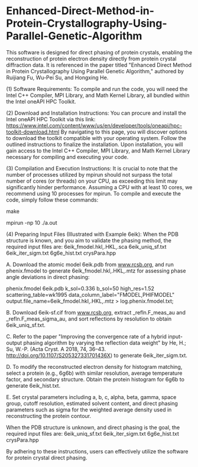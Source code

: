 # Enhanced-Direct-Method-in-Protein-Crystallography-Using-Parallel-Genetic-Algorithm

This software is designed for direct phasing of protein crystals, enabling the reconstruction of protein electron density directly from protein crystal diffraction data. It is referenced in the paper titled "Enhanced Direct Method in Protein Crystallography Using Parallel Genetic Algorithm," authored by Ruijiang Fu, Wu-Pei Su, and Hongxing He.

(1) Software Requirements:
To compile and run the code, you will need the Intel C++ Compiler, MPI Library, and Math Kernel Library, all bundled within the Intel oneAPI HPC Toolkit.

(2) Download and Installation Instructions:
You can procure and install the Intel oneAPI HPC Toolkit via this link:
https://www.intel.com/content/www/us/en/developer/tools/oneapi/hpc-toolkit-download.html
By navigating to this page, you will discover options to download the toolkit compatible with your operating system. Follow the outlined instructions to finalize the installation. Upon installation, you will gain access to the Intel C++ Compiler, MPI Library, and Math Kernel Library necessary for compiling and executing your code.

(3) Compilation and Execution Instructions:
It is crucial to note that the number of processes utilized by mpirun should not surpass the total number of cores (or threads) on your CPU, as exceeding this limit may significantly hinder performance.
Assuming a CPU with at least 10 cores, we recommend using 10 processes for mpirun.
To compile and execute the code, simply follow these commands:

make

mpirun -np 10 ./a.out

(4) Preparing Input Files (Illustrated with Example 6eik):
When the PDB structure is known, and you aim to validate the phasing method, the required input files are:
6eik_fmodel.hkl,.HKL,.sca
6eik_uniq_sf.txt
6eik_iter_sigm.txt
6g6e_hist.txt
crysPara.hpp

A. Download the atomic model 6eik.pdb from www.rcsb.org, and run phenix.fmodel to generate 6eik_fmodel.hkl,.HKL,.mtz for assessing phase angle deviations in direct phasing:

phenix.fmodel 6eik.pdb k_sol=0.336 b_sol=50 high_res=1.52 scattering_table=wk1995 data_column_label="FMODEL,PHIFMODEL" output.file_name=6eik_fmodel.hkl,.HKL,.mtz > log.phenix.fmodel.txt;

B. Download 6eik-sf.cif from www.rcsb.org, extract _refln.F_meas_au and _refln.F_meas_sigma_au, and sort reflections by resolution to obtain 6eik_uniq_sf.txt.

C. Refer to the paper "Improving the convergence rate of a hybrid input-output phasing algorithm by varying the reflection data weight" by He, H.; Su, W.-P. (Acta Cryst. A 2018, 74, 36–43. http://doi.org/10.1107/S205327331701436X) to generate 6eik_iter_sigm.txt.

D. To modify the reconstructed electron density for histogram matching, select a protein (e.g., 6g6b) with similar resolution, average temperature factor, and secondary structure. Obtain the protein histogram for 6g6b to generate 6eik_hist.txt.

E. Set crystal parameters including a, b, c, alpha, beta, gamma, space group, cutoff resolution, estimated solvent content, and direct phasing parameters such as sigma for the weighted average density used in reconstructing the protein contour.

When the PDB structure is unknown, and direct phasing is the goal, the required input files are:
6eik_uniq_sf.txt
6eik_iter_sigm.txt
6g6e_hist.txt
crysPara.hpp

By adhering to these instructions, users can effectively utilize the software for protein crystal direct phasing.

